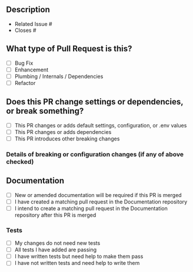 <!--
Thanks for contributing! This template has some checkboxes that help keep track of what changes go into a release.

To check (tick) a list item, replace the space between square brackets with an x, like this:

- [x] I have checked the box

You can find more information and tips for BookWyrm contributors at https://docs.joinbookwyrm.com/contributing.html
-->
## Description
<!--
Describe what your pull request does here
-->


<!--
For pull requests that relate or close an issue, please include them
below.  We like to follow [Github's guidance on linking issues to pull requests](https://docs.github.com/en/issues/tracking-your-work-with-issues/linking-a-pull-request-to-an-issue).

For example having the text: "closes #1234" would connect the current pull
request to issue 1234.  And when we merge the pull request, Github will
automatically close the issue.
-->

- Related Issue #
- Closes #

## What type of Pull Request is this?
<!-- Check all that apply -->

- [ ] Bug Fix
- [ ] Enhancement
- [ ] Plumbing / Internals / Dependencies
- [ ] Refactor

## Does this PR change settings or dependencies, or break something?
<!-- Check all that apply -->

- [ ] This PR changes or adds default settings, configuration, or .env values
- [ ] This PR changes or adds dependencies
- [ ] This PR introduces other breaking changes

### Details of breaking or configuration changes (if any of above checked)


## Documentation
<!--
Documentation for users, admins, and developers is an important way to keep the BookWyrm community welcoming and make Bookwyrm easy to use.
Our documentation is maintained in a separate repository at https://github.com/bookwyrm-social/documentation
-->

<!-- Check all that apply -->

- [ ] New or amended documentation will be required if this PR is merged
- [ ] I have created a matching pull request in the Documentation repository
- [ ] I intend to create a matching pull request in the Documentation repository after this PR is merged

<!-- Amazing! Thanks for filling that out. Your PR will need to have passing tests and happy linters before we can merge
You will need to check your code with `black`, `pylint`, and `mypy`, or `./bw-dev formatters`
-->

### Tests
<!-- Check one -->

- [ ] My changes do not need new tests
- [ ] All tests I have added are passing
- [ ] I have written tests but need help to make them pass
- [ ] I have not written tests and need help to write them
